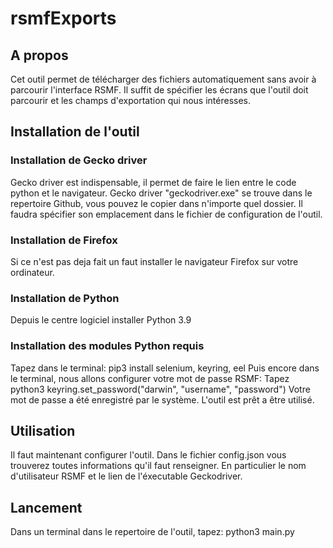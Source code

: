 # rsmfExports

## A propos
Cet outil permet de télécharger des fichiers automatiquement sans avoir à parcourir l'interface RSMF. 
Il suffit de spécifier les écrans que l'outil doit parcourir et les champs d'exportation qui nous intéresses.

## Installation de l'outil
### Installation de Gecko driver
Gecko driver est indispensable, il permet de faire le lien entre le code python et le navigateur.
Gecko driver "geckodriver.exe" se trouve dans le repertoire Github, vous pouvez le copier dans n'importe quel dossier. Il faudra spécifier son emplacement dans le fichier de configuration de l'outil.

### Installation de Firefox
Si ce n'est pas deja fait un faut installer le navigateur Firefox sur votre ordinateur.

### Installation de Python
Depuis le centre logiciel installer Python 3.9

### Installation des modules Python requis
Tapez dans le terminal:
pip3 install selenium, keyring, eel
Puis encore dans le terminal, nous allons configurer votre mot de passe RSMF:
Tapez
python3
keyring.set_password("darwin", "username", "password")
Votre mot de passe a été enregistré par le système.
L'outil est prêt a être utilisé.

## Utilisation
Il faut maintenant configurer l'outil.
Dans le fichier config.json vous trouverez toutes informations qu'il faut renseigner. En particulier le nom d'utilisateur RSMF et le lien de l'éxecutable Geckodriver.

## Lancement
Dans un terminal dans le repertoire de l'outil, tapez:
python3 main.py
